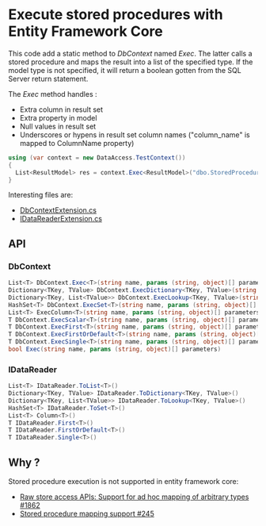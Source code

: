  # Execute stored procedures with Entity Framework Core

This code add a static method to *DbContext* named *Exec*.
The latter calls a stored procedure and maps the result into a list of
the specified type. If the model type is not specified, it will return a
boolean gotten from the SQL Server return statement.

The *Exec* method handles :
- Extra column in result set
- Extra property in model
- Null values in result set
- Underscores or hypens in result set column names ("column_name" is mapped to ColumnName property)

```csharp
using (var context = new DataAccess.TestContext())
{
  List<ResultModel> res = context.Exec<ResultModel>("dbo.StoredProcedureName", ("param_name", value));
}
```

Interesting files are:
- [DbContextExtension.cs](https://github.com/verdie-g/StoredProcedureDotNetCore/blob/master/StoredProcedure/Extensions/DbContextExtension.cs)
- [IDataReaderExtension.cs](https://github.com/verdie-g/StoredProcedureDotNetCore/blob/master/StoredProcedure/Extensions/IDataReaderExtension.cs)

## API

### DbContext
```csharp
List<T> DbContext.Exec<T>(string name, params (string, object)[] parameters)
Dictionary<TKey, TValue> DbContext.ExecDictionary<TKey, TValue>(string name, params (string, object)[] parameters)
Dictionary<TKey, List<TValue>> DbContext.ExecLookup<TKey, TValue>(string name, params (string, object)[] parameters)
HashSet<T> DbContext.ExecSet<T>(string name, params (string, object)[] parameters)
List<T> ExecColumn<T>(string name, params (string, object)[] parameters)
T DbContext.ExecScalar<T>(string name, params (string, object)[] parameters)
T DbContext.ExecFirst<T>(string name, params (string, object)[] parameters)
T DbContext.ExecFirstOrDefault<T>(string name, params (string, object)[] parameters)
T DbContext.ExecSingle<T>(string name, params (string, object)[] parameters)
bool Exec(string name, params (string, object)[] parameters)
```

### IDataReader
```csharp
List<T> IDataReader.ToList<T>()
Dictionary<TKey, TValue> IDataReader.ToDictionary<TKey, TValue>()
Dictionary<TKey, List<TValue>> IDataReader.ToLookup<TKey, TValue>()
HashSet<T> IDataReader.ToSet<T>()
List<T> Column<T>()
T IDataReader.First<T>()
T IDataReader.FirstOrDefault<T>()
T IDataReader.Single<T>()
```

## Why ?

Stored procedure execution is not supported in entity framework core:
- [Raw store access APIs: Support for ad hoc mapping of arbitrary types #1862](https://github.com/aspnet/EntityFramework/issues/1862)
- [Stored procedure mapping support #245](https://github.com/aspnet/EntityFramework/issues/245)
